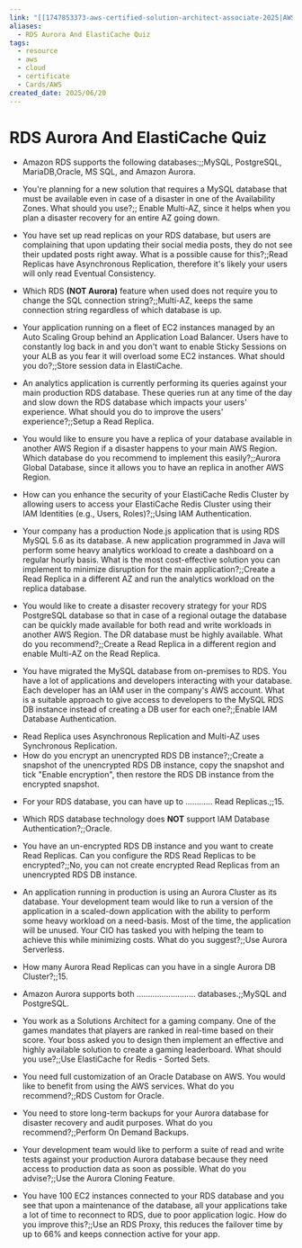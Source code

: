 ```yaml
---
link: "[[1747853373-aws-certified-solution-architect-associate-2025|AWS Certified Solution Architect Associate 2025]]"
aliases:
  - RDS Aurora And ElastiCache Quiz
tags:
  - resource
  - aws
  - cloud
  - certificate
  - Cards/AWS
created_date: 2025/06/20
---
```

# RDS Aurora And ElastiCache Quiz
- Amazon RDS supports the following databases:;;MySQL, PostgreSQL, MariaDB,Oracle, MS SQL, and Amazon Aurora.
<!--SR:!2025-09-01,46,290-->
- You're planning for a new solution that requires a MySQL database that must be available even in case of a disaster in one of the Availability Zones. What should you use?;; Enable Multi-AZ, since it helps when you plan a disaster recovery for an entire AZ going down.
<!--SR:!2025-08-07,7,230-->
- You have set up read replicas on your RDS database, but users are complaining that upon updating their social media posts, they do not see their updated posts right away. What is a possible cause for this?;;Read Replicas have Asynchronous Replication, therefore it's likely your users will only read Eventual Consistency.
<!--SR:!2025-09-18,56,270-->
- Which RDS **(NOT Aurora)** feature when used does not require you to change the SQL connection string?;;Multi-AZ, keeps the same connection string regardless of which database is up.
<!--SR:!2025-10-14,70,270-->
- Your application running on a fleet of EC2 instances managed by an Auto Scaling Group behind an Application Load Balancer. Users have to constantly log back in and you don't want to enable Sticky Sessions on your ALB as you fear it will overload some EC2 instances. What should you do?;;Store session data in ElastiCache.
<!--SR:!2025-08-31,45,290-->
- An analytics application is currently performing its queries against your main production RDS database. These queries run at any time of the day and slow down the RDS database which impacts your users' experience. What should you do to improve the users' experience?;;Setup a Read Replica.
<!--SR:!2025-09-12,58,310-->
- You would like to ensure you have a replica of your database available in another AWS Region if a disaster happens to your main AWS Region. Which database do you recommend to implement this easily?;;Aurora Global Database, since it allows you to have an replica in another AWS Region.
<!--SR:!2025-09-10,56,310-->
- How can you enhance the security of your ElastiCache Redis Cluster by allowing users to access your ElastiCache Redis Cluster using their IAM Identities (e.g., Users, Roles)?;;Using IAM Authentication.
<!--SR:!2025-09-02,43,270-->
- Your company has a production Node.js application that is using RDS MySQL 5.6 as its database. A new application programmed in Java will perform some heavy analytics workload to create a dashboard on a regular hourly basis. What is the most cost-effective solution you can implement to minimize disruption for the main application?;;Create a Read Replica in a different AZ and run the analytics workload on the replica database.
<!--SR:!2025-09-10,57,310-->
- You would like to create a disaster recovery strategy for your RDS PostgreSQL database so that in case of a regional outage the database can be quickly made available for both read and write workloads in another AWS Region. The DR database must be highly available. What do you recommend?;;Create a Read Replica in a different region and enable Multi-AZ on the Read Replica.
<!--SR:!2025-08-16,18,230-->
- You have migrated the MySQL database from on-premises to RDS. You have a lot of applications and developers interacting with your database. Each developer has an IAM user in the company's AWS account. What is a suitable approach to give access to developers to the MySQL RDS DB instance instead of creating a DB user for each one?;;Enable IAM Database Authentication.
<!--SR:!2025-11-07,94,290-->
- Read Replica uses Asynchronous Replication and Multi-AZ uses Synchronous Replication.
- How do you encrypt an unencrypted RDS DB instance?;;Create a snapshot of the unencrypted RDS DB instance, copy the snapshot and tick "Enable encryption", then restore the RDS DB instance from the encrypted snapshot.
<!--SR:!2025-09-19,64,310-->
- For your RDS database, you can have up to ............ Read Replicas.;;15.
<!--SR:!2025-08-11,26,270-->
- Which RDS database technology does **NOT** support IAM Database Authentication?;;Oracle.
<!--SR:!2025-11-23,109,310-->
- You have an un-encrypted RDS DB instance and you want to create Read Replicas. Can you configure the RDS Read Replicas to be encrypted?;;No, you can not create encrypted Read Replicas from an unencrypted RDS DB instance.
<!--SR:!2025-09-20,65,310-->
- An application running in production is using an Aurora Cluster as its database. Your development team would like to run a version of the application in a scaled-down application with the ability to perform some heavy workload on a need-basis. Most of the time, the application will be unused. Your CIO has tasked you with helping the team to achieve this while minimizing costs. What do you suggest?;;Use Aurora Serverless.
<!--SR:!2025-08-31,41,290-->
- How many Aurora Read Replicas can you have in a single Aurora DB Cluster?;;15.
<!--SR:!2025-11-17,104,310-->
- Amazon Aurora supports both .......................... databases.;;MySQL and PostgreSQL.
<!--SR:!2025-09-14,60,310-->
- You work as a Solutions Architect for a gaming company. One of the games mandates that players are ranked in real-time based on their score. Your boss asked you to design then implement an effective and highly available solution to create a gaming leaderboard. What should you use?;;Use ElastiCache for Redis - Sorted Sets.
<!--SR:!2025-08-10,13,270-->
- You need full customization of an Oracle Database on AWS. You would like to benefit from using the AWS services. What do you recommend?;;RDS Custom for Oracle.
<!--SR:!2025-09-10,39,230-->
- You need to store long-term backups for your Aurora database for disaster recovery and audit purposes. What do you recommend?;;Perform On Demand Backups.
<!--SR:!2025-08-10,26,250-->
- Your development team would like to perform a suite of read and write tests against your production Aurora database because they need access to production data as soon as possible. What do you advise?;;Use the Aurora Cloning Feature.
<!--SR:!2025-08-11,6,190-->
- You have 100 EC2 instances connected to your RDS database and you see that upon a maintenance of the database, all your applications take a lot of time to reconnect to RDS, due to poor application logic. How do you improve this?;;Use an RDS Proxy, this reduces the failover time by up to 66% and keeps connection active for your app.
<!--SR:!2025-08-09,24,270-->